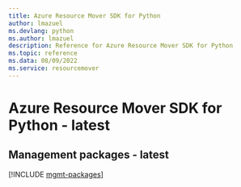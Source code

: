 ```yaml
---
title: Azure Resource Mover SDK for Python
author: lmazuel
ms.devlang: python
ms.author: lmazuel
description: Reference for Azure Resource Mover SDK for Python
ms.topic: reference
ms.data: 08/09/2022
ms.service: resourcemover
---
```

# Azure Resource Mover SDK for Python - latest

## Management packages - latest
[!INCLUDE [mgmt-packages](resource-mover-mgmt-index.md)]